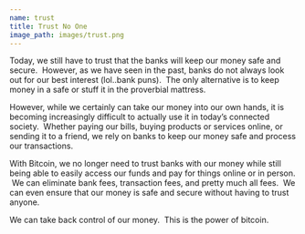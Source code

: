 ```yaml
---
name: trust
title: Trust No One
image_path: images/trust.png
---
```

Today, we still have to trust that the banks will keep our money safe and secure.  However, as we have seen in the past, banks do not always look out for our best interest (lol..bank puns).  The only alternative is to keep money in a safe or stuff it in the proverbial mattress.
However, while we certainly can take our money into our own hands, it is becoming increasingly difficult to actually use it in today’s connected society.  Whether paying our bills, buying products or services online, or sending it to a friend, we rely on banks to keep our money safe and process our transactions.
With Bitcoin, we no longer need to trust banks with our money while still being able to easily access our funds and pay for things online or in person.  We can eliminate bank fees, transaction fees, and pretty much all fees.  We can even ensure that our money is safe and secure without having to trust anyone.
We can take back control of our money.  This is the power of bitcoin.